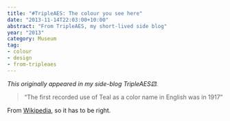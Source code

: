 ```yaml
---
title: "#TripleAES: The colour you see here"
date: "2013-11-14T22:03:00+10:00"
abstract: "From TripleAES, my short-lived side blog"
year: "2013"
category: Museum
tag:
- colour
- design
- from-tripleaes
---
```

*This originally appeared in my side-blog TripleAES⚂.*

>“The first recorded use of Teal as a color name in English was in 1917”

From [Wikipedia], so it has to be right.

[Wikipedia]: https://en.wikipedia.org/wiki/Teal

